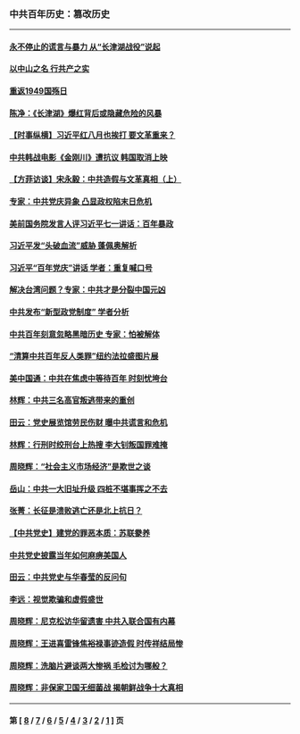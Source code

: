 ### 中共百年历史：篡改历史
---
#### [永不停止的谎言与暴力 从“长津湖战役”说起](../../pages/nf1176115/n13494094.md?08210430) 
#### [以中山之名 行共产之实](../../pages/nf1176115/n13346437.md?08210430) 
#### [重返1949国殇日](../../pages/nf1176115/n13346372.md?08210430) 
#### [陈净：《长津湖》爆红背后或隐藏危险的风暴](../../pages/nf1176115/n13314364.md?08210430) 
#### [【时事纵横】习近平红八月也挨打 要文革重来？](../../pages/nf1176115/n13231393.md?08210430) 
#### [中共韩战电影《金刚川》遭抗议 韩国取消上映](../../pages/nf1176115/n13219114.md?08210430) 
#### [【方菲访谈】宋永毅：中共造假与文革真相（上）](../../pages/nf1176115/n13200760.md?08210430) 
#### [专家：中共党庆异象 凸显政权陷末日危机](../../pages/nf1176115/n13067084.md?08210430) 
#### [美前国务院发言人评习近平七一讲话：百年暴政](../../pages/nf1176115/n13066986.md?08210430) 
#### [习近平发“头破血流”威胁 蓬佩奥解析](../../pages/nf1176115/n13063604.md?08210430) 
#### [习近平“百年党庆”讲话 学者：重复喊口号](../../pages/nf1176115/n13061411.md?08210430) 
#### [解决台湾问题？专家：中共才是分裂中国元凶](../../pages/nf1176115/n13060811.md?08210430) 
#### [中共发布“新型政党制度” 学者分析](../../pages/nf1176115/n13056354.md?08210430) 
#### [中共百年刻意忽略黑暗历史 专家：怕被解体](../../pages/nf1176115/n13056056.md?08210430) 
#### [“清算中共百年反人类罪”纽约法拉盛图片展](../../pages/nf1176115/n13052220.md?08210430) 
#### [美中国通：中共在焦虑中等待百年 时刻忧垮台](../../pages/nf1176115/n13048820.md?08210430) 
#### [林辉：中共三名高官叛逃带来的重创](../../pages/nf1176115/n13035206.md?08210430) 
#### [田云：党史展览馆劳民伤财 曝中共谎言和危机](../../pages/nf1176115/n13033900.md?08210430) 
#### [林辉：行刑时绞刑台上热搜 李大钊叛国罪难掩](../../pages/nf1176115/n13031965.md?08210430) 
#### [周晓辉：“社会主义市场经济”是欺世之谈](../../pages/nf1176115/n13024090.md?08210430) 
#### [岳山：中共一大旧址升级 四桩不堪事挥之不去](../../pages/nf1176115/n13021697.md?08210430) 
#### [张菁：长征是溃败逃亡还是北上抗日？](../../pages/nf1176115/n13020585.md?08210430) 
#### [【中共党史】建党的罪恶本质：苏联豢养](../../pages/nf1176115/n13011888.md?08210430) 
#### [中共党史披露当年如何麻痹美国人](../../pages/nf1176115/n12966400.md?08210430) 
#### [田云：中共党史与华春莹的反问句](../../pages/nf1176115/n12765178.md?08210430) 
#### [李远：视觉欺骗和虚假盛世](../../pages/nf1176115/n12993376.md?08210430) 
#### [周晓辉：尼克松访华留遗害 中共入联合国有内幕](../../pages/nf1176115/n12991422.md?08210430) 
#### [周晓辉：王进喜雷锋焦裕禄事迹造假 时传祥结局惨](../../pages/nf1176115/n12985497.md?08210430) 
#### [周晓辉：洗脑片避谈两大惨祸 毛检讨为哪般？](../../pages/nf1176115/n12971285.md?08210430) 
#### [周晓辉：非保家卫国无细菌战 揭朝鲜战争十大真相](../../pages/nf1176115/n12954161.md?08210430) 

---
#### 第 [ [8](./8.md?08210430) / [7](./7.md?08210430) / [6](./6.md?08210430) / [5](./5.md?08210430) / [4](./4.md?08210430) / [3](./3.md?08210430) / [2](./2.md?08210430) / [1](./1.md?08210430) ] 页
